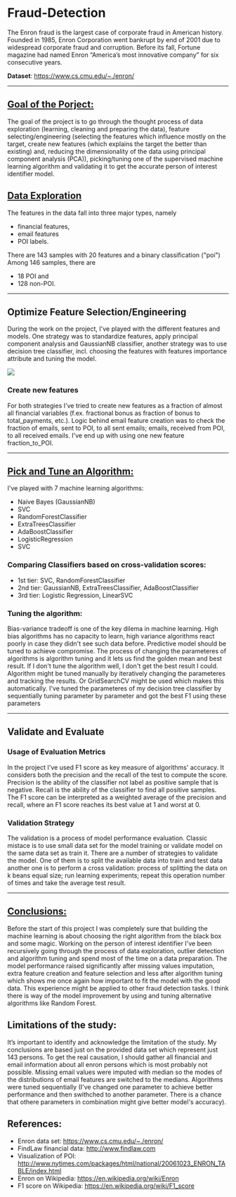 # Fraud-Detection
The Enron fraud is the largest case of corporate fraud in American history. Founded in 1985, Enron Corporation went bankrupt by end of 2001 due to widespread corporate fraud and corruption. Before its fall, Fortune magazine had named Enron “America’s most innovative company” for six consecutive years.

**Dataset**: <a href="https://www.cs.cmu.edu/~./enron/"> https://www.cs.cmu.edu/~./enron/ </a> 
<hr></hr>

## <u> Goal of the Porject: </u>
The goal of the project is to go through the thought process of data exploration (learning, cleaning and preparing the data), 
feature selecting/engineering (selecting the features which influence mostly on the target, 
create new features (which explains the target the better than existing) and, 
reducing the dimensionality of the data using principal component analysis (PCA)), 
picking/tuning one of the supervised machine learning algorithm and validating it to get the accurate person of interest identifier model.

## <u> Data Exploration </u>
The features in the data fall into three major types, namely 
- financial features, 
- email features 
- POI labels.

There are 143 samples with 20 features and a binary classification ("poi")
Among 146 samples, there are
- 18 POI and 
- 128 non-POI.

<hr> </hr>

## Optimize Feature Selection/Engineering
During the work on the project, I've played with the different features and models. One strategy was to standardize features, 
apply principal component analysis and GaussianNB classifier, another strategy was to use decision tree classifier, incl. choosing the 
features with features importance attribute and tuning the model.

<img src="https://github.com/geekquad/Fraud-Detection/blob/master/img/feature.png">

### Create new features
For both strategies I've tried to create new features as a fraction of almost all financial variables (f.ex. fractional bonus 
as fraction of bonus to total_payments, etc.). Logic behind email feature creation was to check the fraction of emails, sent to POI, 
to all sent emails; emails, received from POI, to all received emails.
I've end up with using one new feature fraction_to_POI.
<hr> </hr>

## <u> Pick and Tune an Algorithm: </u>
I've played with 7 machine learning algorithms:
- Naive Bayes (GaussianNB)
- SVC
- RandomForestClassifier
- ExtraTreesClassifier
- AdaBoostClassifier
- LogisticRegression
- SVC

### Comparing Classifiers based on cross-validation scores:
- 1st tier: SVC, RandomForestClassifier
- 2nd tier: GaussianNB, ExtraTreesClassifier, AdaBoostClassifier
- 3rd tier: Logistic Regression, LinearSVC

### Tuning the algorithm:
Bias-variance tradeoff is one of the key dilema in machine learning. High bias algorithms has no capacity to learn, high variance algorithms 
react poorly in case they didn't see such data before. Predictive model should be tuned to achieve compromise. The process of changing the parameteres of algorithms is 
algorithm tuning and it lets us find the golden mean and best result. If I don't tune the algorithm well, I don't get the best result I could.
Algorithm might be tuned manually by iteratively changing the parameteres and tracking the results. Or GridSearchCV might be used which makes this automatically.
I've tuned the parameteres of my decision tree classifier by sequentially tuning parameter by parameter and got the best F1 using these parameters
<hr> </hr>

## Validate and Evaluate
### Usage of Evaluation Metrics
In the project I've used F1 score as key measure of algorithms' accuracy. It considers both the precision and the recall of the test to compute the score.
Precision is the ability of the classifier not label as positive sample that is negative.
Recall is the ability of the classifier to find all positive samples.
The F1 score can be interpreted as a weighted average of the precision and recall, where an F1 score reaches its best value at 1 and worst at 0.

### Validation Strategy
The validation is a process of model performance evaluation. Classic mistace is to use small data set for the model training or validate model on the same data set as train it.
There are a number of strategies to validate the model. One of them is to split the available data into train and test data another one is to perform a cross validation: process of splitting the data on k beans equal size; run learning experiments; repeat this operation number of times and take the average test result.
<hr> </hr>

## <u> Conclusions: </u>
Before the start of this project I was completely sure that building the machine learning is about choosing the right algorithm 
from the black box and some magic. Working on the person of interest identifier I've been recursively going through the process 
of data exploration, outlier detection and algorithm tuning and spend most of the time on a data preparation. The model performance raised 
significantly after missing values imputation, extra feature creation and feature selection and less after algorithm tuning which shows me 
once again how important to fit the model with the good data.
This experience might be applied to other fraud detection tasks. I think there is way of the model improvement by 
using and tuning alternative algorithms like Random Forest.

## Limitations of the study:
It’s important to identify and acknowledge the limitation of the study. My conclusions are based just on the provided 
data set which represent just 143 persons. To get the real causation, I should gather all financial and email information 
about all enron persons which is most probably not possible. Missing email values were imputed with median so the modes of the distributions 
of email features are switched to the medians. Algorithms were tuned sequentially (I've changed one parameter to achieve better performance 
and then swithched to another parameter. There is a chance that othere parameters in combination might give better model's accuracy).

## References:
- Enron data set: <a href="https://www.cs.cmu.edu/~./enron/"> https://www.cs.cmu.edu/~./enron/ </a>
- FindLaw financial data: <a href="http://www.findlaw.com"> http://www.findlaw.com </a> 
- Visualization of POI: <a href="http://www.nytimes.com/packages/html/national/20061023_ENRON_TABLE/index.html"> http://www.nytimes.com/packages/html/national/20061023_ENRON_TABLE/index.html </a>
- Enron on Wikipedia: <a href="https://en.wikipedia.org/wiki/Enron"> https://en.wikipedia.org/wiki/Enron</a>
- F1 score on Wikipedia: <a href="https://en.wikipedia.org/wiki/F1_score"> https://en.wikipedia.org/wiki/F1_score </a>


